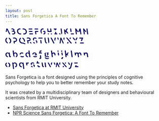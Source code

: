 ```yaml
---
layout: post
title: Sans Forgetica A Font To Remember
---
```


[![Sans Forgetica](images/SansForgetica.png "Sans Forgetica")](https://sansforgetica.rmit/)

Sans Forgetica is a font designed using the principles of cognitive psychology to help you to better remember your study notes.

It was created by a multidisciplinary team of designers and behavioural scientists from RMIT University.

 - [Sans Forgetica at RMIT University](https://sansforgetica.rmit/)
 - [NPR Science Sans Forgetica: A Font To Remember](https://www.npr.org/2018/10/06/655121384/sans-forgetica-a-font-to-remember)
